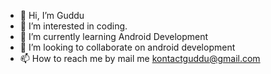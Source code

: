 - 👋 Hi, I’m Guddu
- 👀 I’m interested in coding.
- 🌱 I’m currently learning Android Development
- 💞️ I’m looking to collaborate on android development
- 📫 How to reach me by mail me kontactguddu@gmail.com

<!---
kontactguddu/kontactguddu is a ✨ special ✨ repository because its `README.md` (this file) appears on your GitHub profile.
You can click the Preview link to take a look at your changes.
--->
